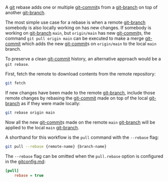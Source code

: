 A [git](git.md) rebase adds one or multiple [git-commit](git-commit.md)s from a [git-branch](git-branch.md) on top of another [git-branch](git-branch.md).

The most simple use case for a rebase is when a remote [git-branch](git-branch.md) somebody is also locally working on has new changes.
If somebody is working on [git-branch](git-branch.md) `main`, but `origin/main` has new [git-commit](git-commit.md)s, the command `git pull origin main` can be executed to make a merge [git-commit](git-commit.md) which adds the new [git-commit](git-commit.md)s on `origin/main` to the local `main` branch.

To preserve a clean [git-commit](git-commit.md) history, an alternative approach would be a `git rebase`.

First, fetch the remote to download contents from the remote repository:
```sh
git fetch
```

If new changes have been made to the remote [git-branch](git-branch.md), include those remote changes by rebasing the [git-commit](git-commit.md) made on top of the local [git-branch](git-branch.md) as if they were made locally:
```sh
git rebase origin main
```

Now all the new [git-commit](git-commit.md)s made on the remote `main` [git-branch](git-branch.md) will be applied to the local `main` [git-branch](git-branch.md).

A shorthand for this workflow is the `pull` command with the `--rebase` flag:
```sh
git pull --rebase {remote-name} {branch-name}
```

The `--rebase` flag can be omitted when the `pull.rebase` option is configured in the [gitconfig.md](gitconfig.md):
```ini
[pull]
    rebase = true
```
